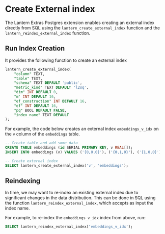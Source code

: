 # Create External index

The Lantern Extras Postgres extension enables creating an external index directly from SQL using the `lantern_create_external_index` function and the `lantern_reindex_external_index` function.

## Run Index Creation

It provides the following function to create an external index

```sql
lantern_create_external_index(
	"column" TEXT,
	"table" TEXT,
	"schema" TEXT DEFAULT 'public',
	"metric_kind" TEXT DEFAULT 'l2sq',
	"dim" INT DEFAULT 0,
	"m" INT DEFAULT 16,
	"ef_construction" INT DEFAULT 16,
	"ef" INT DEFAULT 16,
	"pq" BOOL DEFAULT FALSE,
	"index_name" TEXT DEFAULT
);
```

For example, the code below creates an external index `embeddings_v_idx` on the `v` column of the `embeddings` table.

```sql
-- Create table and add some data
CREATE TABLE embeddings (id SERIAL PRIMARY KEY, v REAL[]);
INSERT INTO embeddings (v) VALUES ('{0,0,0}'), ('{0,1,0}'), ('{1,0,0}');

-- Create external index
SELECT lantern_create_external_index('v', 'embeddings');
```

## Reindexing

In time, we may want to re-index an existing external index due to significant changes in the data distribution. This can be done in SQL using the function `lantern_reindex_external_index`, which accepts as input the index name.

For example, to re-index the `embeddings_v_idx` index from above, run:

```sql
SELECT lantern_reindex_external_index('embeddings_v_idx');
```
